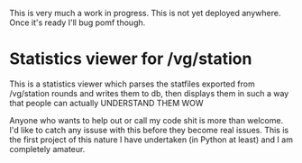 This is very much a work in progress. This is not yet deployed anywhere. Once it's ready I'll bug pomf though.

# Statistics viewer for /vg/station
This is a statistics viewer which parses the statfiles exported from /vg/station rounds and writes them to db, then displays them in such a way that people can actually UNDERSTAND THEM WOW

Anyone who wants to help out or call my code shit is more than welcome. I'd like to catch any issuse with this before they become real issues. This is the first project of this nature I have undertaken (in Python at least) and I am completely amateur.
